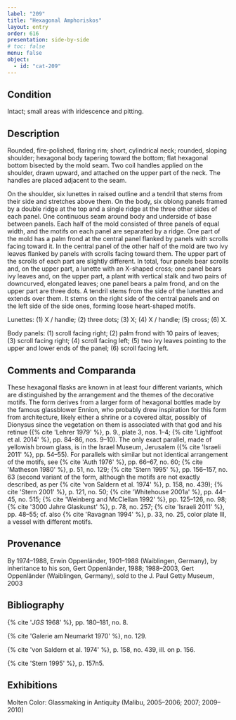 ```yaml
---
label: "209"
title: "Hexagonal Amphoriskos"
layout: entry
order: 616
presentation: side-by-side
# toc: false
menu: false
object:
  - id: "cat-209"
---
```


## Condition

Intact; small areas with iridescence and pitting.

## Description

Rounded, fire-polished, flaring rim; short, cylindrical neck; rounded, sloping shoulder; hexagonal body tapering toward the bottom; flat hexagonal bottom bisected by the mold seam. Two coil handles applied on the shoulder, drawn upward, and attached on the upper part of the neck. The handles are placed adjacent to the seam.

On the shoulder, six lunettes in raised outline and a tendril that stems from their side and stretches above them. On the body, six oblong panels framed by a double ridge at the top and a single ridge at the three other sides of each panel. One continuous seam around body and underside of base between panels. Each half of the mold consisted of three panels of equal width, and the motifs on each panel are separated by a ridge. One part of the mold has a palm frond at the central panel flanked by panels with scrolls facing toward it. In the central panel of the other half of the mold are two ivy leaves flanked by panels with scrolls facing toward them. The upper part of the scrolls of each part are slightly different. In total, four panels bear scrolls and, on the upper part, a lunette with an X-shaped cross; one panel bears ivy leaves and, on the upper part, a plant with vertical stalk and two pairs of downcurved, elongated leaves; one panel bears a palm frond, and on the upper part are three dots. A tendril stems from the side of the lunettes and extends over them. It stems on the right side of the central panels and on the left side of the side ones, forming loose heart-shaped motifs.

Lunettes: (1) X / handle; (2) three dots; (3) X; (4) X / handle; (5) cross; (6) X.

Body panels: (1) scroll facing right; (2) palm frond with 10 pairs of leaves; (3) scroll facing right; (4) scroll facing left; (5) two ivy leaves pointing to the upper and lower ends of the panel; (6) scroll facing left.

## Comments and Comparanda

These hexagonal flasks are known in at least four different variants, which are distinguished by the arrangement and the themes of the decorative motifs. The form derives from a larger form of hexagonal bottles made by the famous glassblower Ennion, who probably drew inspiration for this form from architecture, likely either a shrine or a covered altar, possibly of Dionysus since the vegetation on them is associated with that god and his retinue ({% cite 'Lehrer 1979' %}, p. 9., plate 3, nos. 1–4; {% cite 'Lightfoot et al. 2014' %}, pp. 84–86, nos. 9–10). The only exact parallel, made of yellowish brown glass, is in the Israel Museum, Jerusalem ({% cite 'Israeli 2011' %}, pp. 54–55). For parallels with similar but not identical arrangement of the motifs, see {% cite 'Auth 1976' %}, pp. 66–67, no. 60; {% cite 'Matheson 1980' %}, p. 51, no. 129; {% cite 'Stern 1995' %}, pp. 156–157, no. 63 (second variant of the form, although the motifs are not exactly described, as per {% cite 'von Saldern et al. 1974' %}, p. 158, no. 439); {% cite 'Stern 2001' %}, p. 121, no. 50; {% cite 'Whitehouse 2001a' %}, pp. 44–45, no. 515; {% cite 'Weinberg and McClellan 1992' %}, pp. 125–126, no. 98; {% cite '3000 Jahre Glaskunst' %}, p. 78, no. 257; {% cite 'Israeli 2011' %}, pp. 48–55; cf. also {% cite 'Ravagnan 1994' %}, p. 33, no. 25, color plate III, a vessel with different motifs.

## Provenance

By 1974–1988, Erwin Oppenländer, 1901–1988 (Waiblingen, Germany), by inheritance to his son, Gert Oppenländer, 1988; 1988–2003, Gert Oppenländer (Waiblingen, Germany), sold to the J. Paul Getty Museum, 2003

## Bibliography

{% cite '*JGS* 1968' %}, pp. 180–181, no. 8.

{% cite 'Galerie am Neumarkt 1970' %}, no. 129.

{% cite 'von Saldern et al. 1974' %}, p. 158, no. 439, ill. on p. 156.

{% cite 'Stern 1995' %}, p. 157n5.

## Exhibitions

Molten Color: Glassmaking in Antiquity (Malibu, 2005–2006; 2007; 2009–2010)